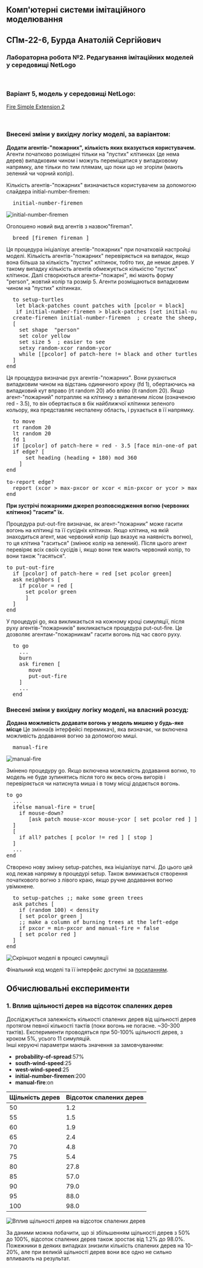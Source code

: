 ## Комп'ютерні системи імітаційного моделювання
## СПм-22-6, **Бурда Анатолій Сергійович**
### Лабораторна робота №**2**. Редагування імітаційних моделей у середовищі NetLogo

<br>

### Варіант 5, модель у середовищі NetLogo:
[Fire Simple Extension 2](http://www.netlogoweb.org/launch#http://www.netlogoweb.org/assets/modelslib/IABM%20Textbook/chapter%203/Fire%20Extensions/Fire%20Simple%20Extension%202.nlogo)

<br>

### Внесені зміни у вихідну логіку моделі, за варіантом:

**Додати агентів-"пожарних", кількість яких вказується користувачем.**
Агенти початково розміщені тільки на "пустих" клітинках (де нема дерев) випадковим чином і можуть переміщатися у випадковому напрямку, але тільки по тим плямам, що поки що не згоріли (мають зелений чи чорний колір).

Кількість агентів-"пожарних" визначається користувачем за допомогою слайдера initial-number-firemen:
<pre>
  initial-number-firemen
</pre>

![initial-number-firemen](initial-number-firemen.png)

Оголошено новий вид агентів з назвою"fireman".
<pre>
  breed [firemen fireman ]
</pre>


Ця процедура ініціалізує агентів-"пожарних" при початковій настройці моделі. Кількість агентів-"пожарних" перевіряється на випадок, якщо вона більша за кількість "пустих" клітинок, тобто тих, де немає дерев. У такому випадку кількість агентів обмежується кількістю "пустих" клітинок. Далі створюються агенти-"пожарні", які мають форму "person", жовтий колір та розмір 5. Агенти розміщаються випадковим чином на "пустих" клітинках.
<pre>
  to setup-turtles
   let black-patches count patches with [pcolor = black]
   if initial-number-firemen > black-patches [set initial-number-firemen black-patches]
  create-firemen initial-number-firemen  ; create the sheep, then initialize their variables
  [
    set shape  "person"
    set color yellow
    set size 5  ; easier to see
    setxy random-xcor random-ycor
    while [[pcolor] of patch-here != black and other turtles-here != 0] [ move-to one-of patches ]
  ]
end
</pre>

Ця процедура визначає рух агентів-"пожарних". Вони рухаються випадковим чином на відстань одиничного кроку (fd 1), обертаючись на випадковий кут вправо (rt random 20) або вліво (lt random 20). Якщо агент-"пожарний" потрапляє на клітинку з випаленим лісом (означеною red - 3.5), то він обертається в бік найближчої клітинки зеленого кольору, яка представляє неспалену область, і рухається в її напрямку. 
<pre>
  to move
  rt random 20
  lt random 20
  fd 1
  if [pcolor] of patch-here = red - 3.5 [face min-one-of patches with [pcolor = green] [distance myself]]
  if edge? [
      set heading (heading + 180) mod 360
    ]
end

to-report edge?
  report (xcor > max-pxcor or xcor < min-pxcor or ycor > max-pycor or ycor < min-pycor)
end
</pre>

**При зустрічі пожарними джерел розповсюдження вогню (червоних клітинок) "гасити" їх.**

Процедура put-out-fire визначає, як агент-"пожарник" може гасити вогонь на клітинці та її сусідніх клітинах. Якщо клітина, на якій знаходиться агент, має червоний колір (що вказує на наявність вогню), то ця клітина "гаситься" (змінює колір на зелений). Після цього агент перевіряє всіх своїх сусідів і, якщо вони теж мають червоний колір, то вони також "гасяться".
<pre>
to put-out-fire
  if [pcolor] of patch-here = red [set pcolor green]
  ask neighbors [
    if pcolor = red [
      set pcolor green
      ]
  ]
end
</pre>

У процедурі go, яка викликається на кожному кроці симуляції, після руху агентів-"пожарників" викликається процедура put-out-fire. Це дозволяє агентам-"пожарникам" гасити вогонь під час свого руху.
<pre>
  to go
    ...
    burn
    ask firemen [ 
       move
       put-out-fire
    ]
    ...
  end
</pre>

### Внесені зміни у вихідну логіку моделі, на власний розсуд:

**Додана можливість додавати вогонь у модель мишею у будь-яке місце**
Це змінна(в інтерфейсі перемикач), яка визначає, чи включена можливість додавання вогню за допомогою миші. 
<pre>
  manual-fire
</pre>

![manual-fire](manual-fire.png)

Змінено процедуру go. Якщо включена можливість додавання вогню, то модель не буде зупинятись після того як весь огонь вигорів і перевіряється чи натиснута миша і в тому місці додається вогонь.
<pre>
to go
  ...
  ifelse manual-fire = true[
    if mouse-down?
       [ask patch mouse-xcor mouse-ycor [ set pcolor red ] ]
  ]
  [
    if all? patches [ pcolor != red ] [ stop ]
  ]
  ...
end
</pre>

Створено нову змінну setup-patches, яка ініціалізує патчі. До цього цей код лежав напряму в процедурі setup. Також вимикається створення початкового вогню з лівого краю, якщо ручне додавання вогню увімкнене.
<pre>
  to setup-patches ;; make some green trees
  ask patches [
    if (random 100) < density
    [ set pcolor green ]
    ;; make a column of burning trees at the left-edge
    if pxcor = min-pxcor and manual-fire = false
    [ set pcolor red ]
  ]
end
</pre>


![Скріншот моделі в процесі симуляції](model.png)

Фінальний код моделі та її інтерфейс доступні за [посиланням](Fire_Simple_Extension_3.nlogo).
<br>


## Обчислювальні експерименти 
### 1. Вплив щільності дерев на відсоток спалених дерев
Досліджується залежність кількості спалених дерев від щільності дерев протягом певної кількості тактів (поки вогонь не погасне. ~30-300 тактів).
Експерименти проводяться при 50-100% щільності дерев, з кроком 5%, усього 11 симуляцій.  
Інші керуючі параметри мають значення за замовчуванням:
- **probability-of-spread**:57%
- **south-wind-speed**:25
- **west-wind-speed**:25
- **initial-number-firemen**:200
- **manual-fire**:on
  
<table>
<thead>
<tr><th>Щільність дерев</th><th>Відсоток спалених дерев</th></tr>
</thead>
<tbody>
<tr><td>50</td><td>1.2</td></tr>
<tr><td>55</td><td>1.5</td></tr>
<tr><td>60</td><td>1.9</td></tr>
<tr><td>65</td><td>2.4</td></tr>
<tr><td>70</td><td>4.8</td></tr>
<tr><td>75</td><td>5.4</td></tr>
<tr><td>80</td><td>27.8</td></tr>
<tr><td>85</td><td>57.0</td></tr>
<tr><td>90</td><td>79.0</td></tr>
<tr><td>95</td><td>88.0</td></tr>
<tr><td>100</td><td>98.0</td></tr>
</tbody>
</table>

![Вплив щільності дерев на відсоток спалених дерев](fig1.png)

 За даними можна побачити, що зі збільшенням щільності дерев з 50% до 100%, відсоток спалених дерев також зростає від 1.2% до 98.0%. Пожежники в деяких випадках знизили кількість спалених дерев на 10-20%, але при великій щільності дерев вони все одно не сильно впливають на результат.
 
